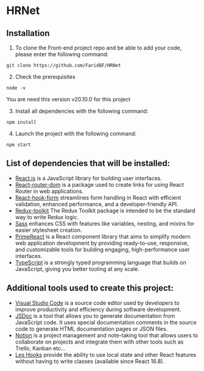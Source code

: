 # HRNet

## Installation

1. To clone the Front-end project repo and be able to add your code, please enter the following command:

```
git clone https://github.com/FaridBF/HRNet
```

2. Check the prerequisites

```
node -v
```

You are need this version v20.10.0 for this project

3. Install all dependencies with the following command:

```
npm install
```

4. Launch the project with the following command:

```
npm start
```

## List of dependencies that will be installed:

- [React.js](https://fr.reactjs.org/) is a JavaScript library for building user interfaces.
- [React-router-dom](https://www.npmjs.com/package/react-router-dom) is a package used to create links for using React Router in web applications.
- [React-hook-form](https://react-hook-form.co) streamlines form handling in React with efficient validation, enhanced performance, and a developer-friendly API.
- [Redux-toolkit](https://www.npmjs.com/package/@reduxjs/toolkit) The Redux Toolkit package is intended to be the standard way to write Redux logic.
- [Sass](https://sass-lang.com/) enhances CSS with features like variables, nesting, and mixins for easier stylesheet creation.
- [PrimeReact](https://primereact.org/) is a React component library that aims to simplify modern web application development by providing ready-to-use, responsive, and customizable tools for building engaging, high-performance user interfaces.
- [TypeScript](https://www.typescriptlang.org/) is a strongly typed programming language that builds on JavaScript, giving you better tooling at any scale.

## Additional tools used to create this project:

- [Visual Studio Code](https://code.visualstudio.com/) is a source code editor used by developers to improve productivity and efficiency during software development.
- [JSDoc](https://jsdoc.app/) is a tool that allows you to generate documentation from JavaScript code. It uses special documentation comments in the source code to generate HTML documentation pages or JSON files.
- [Notion](https://www.notion.so/) is a project management and note-taking tool that allows users to collaborate on projects and integrate them with other tools such as Trello, Kanban etc...
- [Les Hooks](https://fr.reactjs.org/docs/hooks-state.html) provide the ability to use local state and other React features without having to write classes (available since React 16.8).
